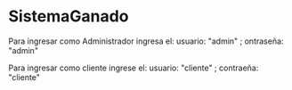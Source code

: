 # SistemaGanado
Para ingresar como Administrador 
ingresa el:
usuario: "admin" ; ontraseña: "admin"

Para ingresar como cliente
ingrese el:
usuario: "cliente" ; contraeña: "cliente"
